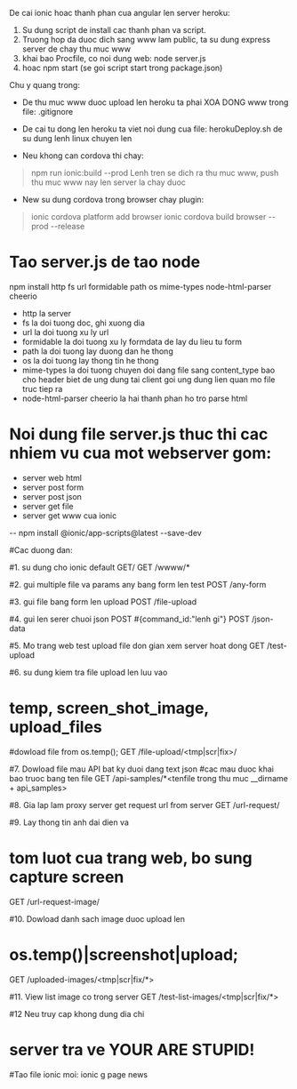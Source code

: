 

De cai ionic hoac thanh phan cua angular len server heroku:
1. Su dung script de install cac thanh phan va script.
2. Truong hop da duoc dich sang www lam public, ta su dung express server de chay thu muc www
3. khai bao Procfile, co noi dung web: node server.js 
4. hoac npm start (se goi script start trong package.json)

Chu y quang trong: 
- De thu muc www duoc upload len heroku ta phai XOA DONG www trong file: .gitignore
- De cai tu dong len heroku ta viet noi dung cua file: herokuDeploy.sh de su dung lenh linux chuyen len

- Neu khong can cordova thi chay:
> npm run ionic:build --prod
Lenh tren se dich ra thu muc www, push thu muc www nay len server la chay duoc

- New su dung cordova trong browser chay plugin: 
> ionic cordova platform add browser
> ionic cordova build browser --prod --release


# Tao server.js de tao node 
npm install http fs url formidable path os mime-types node-html-parser cheerio
- http la server
- fs la doi tuong doc, ghi xuong dia
- url la doi tuong xu ly url 
- formidable la doi tuong xu ly formdata de lay du lieu tu form 
- path la doi tuong lay duong dan he thong
- os la doi tuong lay thong tin he thong
- mime-types la doi tuong chuyen doi dang file sang content_type bao cho header 
biet de ung dung tai client goi ung dung lien quan mo file truc tiep ra
- node-html-parser cheerio la hai thanh phan ho tro parse html 

# Noi dung file server.js thuc thi cac nhiem vu cua mot webserver gom:
- server web html
- server post form
- server post json
- server get file
- server get www cua ionic


-- npm install @ionic/app-scripts@latest --save-dev



#Cac duong dan:

#1. su dung cho ionic default GET/
GET /wwww/*

#2. gui multiple file va params any bang form len test
POST /any-form

#3. gui file bang form len upload
POST /file-upload

#4. gui len serer chuoi json POST
#{command_id:"lenh gi"}
POST /json-data


#5. Mo trang web test upload file don gian xem server hoat dong
GET /test-upload

#6. su dung kiem tra file upload len luu vao 
# temp, screen_shot_image, upload_files
#dowload file from os.temp();
GET /file-upload/<tmp|scr|fix>/<tenfile>

#7. Dowload file mau API bat ky duoi dang text json
#cac mau duoc khai bao truoc bang ten file
GET /api-samples/*<tenfile trong thu muc __dirname + api_samples>

#8. Gia lap lam proxy server get request url from server
GET /url-request/<url can truy van>

#9. Lay thong tin anh dai dien va 
# tom luot cua trang web, bo sung capture screen
GET /url-request-image/<url can truy van>

#10. Dowload danh sach image duoc upload len 
# os.temp()|screenshot|upload;
GET /uploaded-images/<tmp|scr|fix/*>

#11. View list image co trong server 
GET /test-list-images/<tmp|scr|fix/*>


#12 Neu truy cap khong dung dia chi
# server tra ve YOUR ARE STUPID!


#Tao file ionic moi:
ionic g page news

